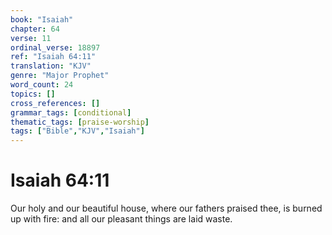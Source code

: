 ```yaml
---
book: "Isaiah"
chapter: 64
verse: 11
ordinal_verse: 18897
ref: "Isaiah 64:11"
translation: "KJV"
genre: "Major Prophet"
word_count: 24
topics: []
cross_references: []
grammar_tags: [conditional]
thematic_tags: [praise-worship]
tags: ["Bible","KJV","Isaiah"]
---
```


# Isaiah 64:11

Our holy and our beautiful house, where our fathers praised thee, is burned up with fire: and all our pleasant things are laid waste.
